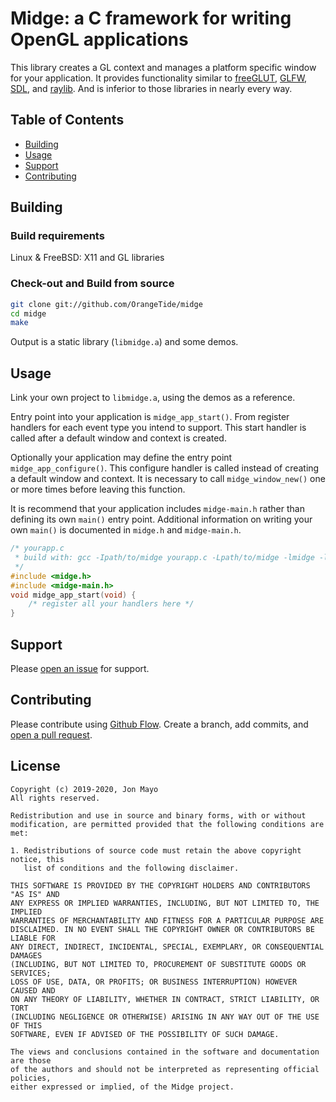 # Midge: a C framework for writing OpenGL applications

This library creates a GL context and manages a platform specific window for
your application. It provides functionality similar to
[freeGLUT](http://freeglut.sourceforge.net/), [GLFW](http://www.glfw.org/),
[SDL](https://www.libsdl.org/), and [raylib](http://www.raylib.com/). And is
inferior to those libraries in nearly every way.

## Table of Contents

- [Building](#building)
- [Usage](#usage)
- [Support](#support)
- [Contributing](#contributing)

## Building

### Build requirements

Linux & FreeBSD: X11 and GL libraries

### Check-out and Build from source

```sh
git clone git://github.com/OrangeTide/midge
cd midge
make
```

Output is a static library (`libmidge.a`) and some demos.

## Usage

Link your own project to `libmidge.a`, using the demos as a reference.

Entry point into your application is `midge_app_start()`. From register
handlers for each event type you intend to support. This start handler is
called after a default window and context is created.

Optionally your application may define the entry point `midge_app_configure()`.
This configure handler is called instead of creating a default window and
context. It is necessary to call `midge_window_new()` one or more times before
leaving this function.

It is recommend that your application includes `midge-main.h` rather than
defining its own `main()` entry point. Additional information on writing your
own `main()` is documented in `midge.h` and `midge-main.h`.

```c
/* yourapp.c
 * build with: gcc -Ipath/to/midge yourapp.c -Lpath/to/midge -lmidge -lmidge -lGL -lX11 -o yourapp
 */
#include <midge.h>
#include <midge-main.h>
void midge_app_start(void) {
    /* register all your handlers here */
}
```

## Support

Please [open an issue](https://github.com/OrangeTide/midge/issues/new) for support.

## Contributing

Please contribute using [Github Flow](https://guides.github.com/introduction/flow/). Create a branch, add commits, and [open a pull request](https://github.com/OrangeTide/midge/compare/).

## License

```
Copyright (c) 2019-2020, Jon Mayo
All rights reserved.

Redistribution and use in source and binary forms, with or without
modification, are permitted provided that the following conditions are met:

1. Redistributions of source code must retain the above copyright notice, this
   list of conditions and the following disclaimer.

THIS SOFTWARE IS PROVIDED BY THE COPYRIGHT HOLDERS AND CONTRIBUTORS "AS IS" AND
ANY EXPRESS OR IMPLIED WARRANTIES, INCLUDING, BUT NOT LIMITED TO, THE IMPLIED
WARRANTIES OF MERCHANTABILITY AND FITNESS FOR A PARTICULAR PURPOSE ARE
DISCLAIMED. IN NO EVENT SHALL THE COPYRIGHT OWNER OR CONTRIBUTORS BE LIABLE FOR
ANY DIRECT, INDIRECT, INCIDENTAL, SPECIAL, EXEMPLARY, OR CONSEQUENTIAL DAMAGES
(INCLUDING, BUT NOT LIMITED TO, PROCUREMENT OF SUBSTITUTE GOODS OR SERVICES;
LOSS OF USE, DATA, OR PROFITS; OR BUSINESS INTERRUPTION) HOWEVER CAUSED AND
ON ANY THEORY OF LIABILITY, WHETHER IN CONTRACT, STRICT LIABILITY, OR TORT
(INCLUDING NEGLIGENCE OR OTHERWISE) ARISING IN ANY WAY OUT OF THE USE OF THIS
SOFTWARE, EVEN IF ADVISED OF THE POSSIBILITY OF SUCH DAMAGE.

The views and conclusions contained in the software and documentation are those
of the authors and should not be interpreted as representing official policies,
either expressed or implied, of the Midge project.
```
